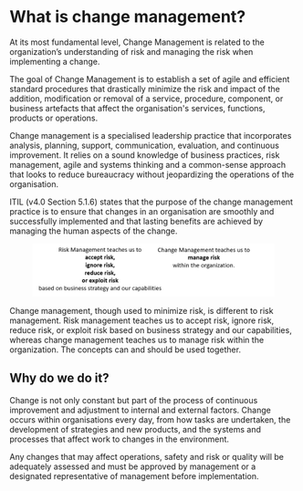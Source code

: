# What is change management?

At its most fundamental level, Change Management is related to the organization’s understanding of risk and managing the risk when implementing a change.

The goal of Change Management is to establish a set of agile and efficient standard procedures that drastically minimize the risk and impact of the addition, modification or removal of a service, procedure, component, or business artefacts that affect the organisation's services, functions, products or operations.

Change management is a specialised leadership practice that incorporates analysis, planning, support, communication, evaluation, and continuous improvement. It relies on a sound knowledge of business practices, risk management, agile and systems thinking and a common-sense approach that looks to reduce bureaucracy without jeopardizing the operations of the organisation.

ITIL (v4.0 Section 5.1.6) states that the purpose of the change management practice is to ensure that changes in an organisation are smoothly and successfully implemented and that lasting benefits are achieved by managing the human aspects of the change.

<figure><img src="../../../.gitbook/assets/image (42).png" alt=""><figcaption></figcaption></figure>

Change management, though used to minimize risk, is different to risk management. Risk management teaches us to accept risk, ignore risk, reduce risk, or exploit risk based on business strategy and our capabilities, whereas change management teaches us to manage risk within the organization. The concepts can and should be used together.

## Why do we do it?

Change is not only constant but part of the process of continuous improvement and adjustment to internal and external factors. Change occurs within organisations every day, from how tasks are undertaken, the development of strategies and new products, and the systems and processes that affect work to changes in the environment.

Any changes that may affect operations, safety and risk or quality will be adequately assessed and must be approved by management or a designated representative of management before implementation.
